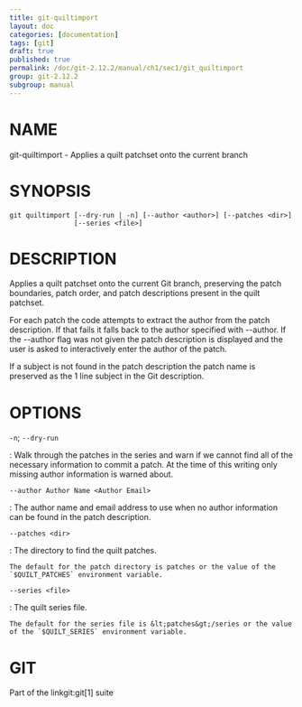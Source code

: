 ```yaml
---
title: git-quiltimport
layout: doc
categories: [documentation]
tags: [git]
draft: true
published: true
permalink: /doc/git-2.12.2/manual/ch1/sec1/git_quiltimport
group: git-2.12.2
subgroup: manual
---
```


NAME
====

git-quiltimport - Applies a quilt patchset onto the current branch

SYNOPSIS
========

    git quiltimport [--dry-run | -n] [--author <author>] [--patches <dir>]
                    [--series <file>]

DESCRIPTION
===========

Applies a quilt patchset onto the current Git branch, preserving the patch boundaries, patch order, and patch descriptions present in the quilt patchset.

For each patch the code attempts to extract the author from the patch description. If that fails it falls back to the author specified with --author. If the --author flag was not given the patch description is displayed and the user is asked to interactively enter the author of the patch.

If a subject is not found in the patch description the patch name is preserved as the 1 line subject in the Git description.

OPTIONS
=======

`-n`; `--dry-run`

:   Walk through the patches in the series and warn if we cannot find all of the necessary information to commit a patch. At the time of this writing only missing author information is warned about.

`--author Author Name <Author Email>`

:   The author name and email address to use when no author information can be found in the patch description.

`--patches <dir>`

:   The directory to find the quilt patches.

    The default for the patch directory is patches or the value of the `$QUILT_PATCHES` environment variable.

`--series <file>`

:   The quilt series file.

    The default for the series file is &lt;patches&gt;/series or the value of the `$QUILT_SERIES` environment variable.

GIT
===

Part of the linkgit:git\[1\] suite
